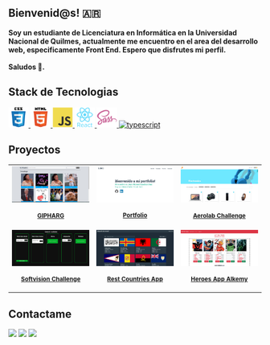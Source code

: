 ## Bienvenid@s! 🇦🇷 

**Soy un estudiante de Licenciatura en Informática en la Universidad Nacional de Quilmes, actualmente me encuentro en el area del desarrollo web, especificamente Front End.
Espero que disfrutes mi perfil.
<br></br> 
Saludos 👋.**

## Stack de Tecnologias
<p align="left"> <a href="https://www.w3schools.com/css/" target="_blank"> <img src="https://raw.githubusercontent.com/devicons/devicon/master/icons/css3/css3-original-wordmark.svg" alt="css3" width="40" height="40"/> </a> <a href="https://www.w3.org/html/" target="_blank"> <img src="https://raw.githubusercontent.com/devicons/devicon/master/icons/html5/html5-original-wordmark.svg" alt="html5" width="40" height="40"/> </a> <a href="https://developer.mozilla.org/en-US/docs/Web/JavaScript" target="_blank"> <img src="https://raw.githubusercontent.com/devicons/devicon/master/icons/javascript/javascript-original.svg" alt="javascript" width="40" height="40"/> </a> <a href="https://reactjs.org/" target="_blank"> <img src="https://raw.githubusercontent.com/devicons/devicon/master/icons/react/react-original-wordmark.svg" alt="react" width="40" height="40"/> </a> <a href="https://sass-lang.com" target="_blank"> <img src="https://raw.githubusercontent.com/devicons/devicon/master/icons/sass/sass-original.svg" alt="sass" width="40" height="40"/> </a><a href="https://www.typescriptlang.org/" target="_blank"> <img src="https://cdn.jsdelivr.net/gh/devicons/devicon/icons/typescript/typescript-original.svg" alt="typescript" width="40" height="40"/> </a></p>

## Proyectos
  
<table>
  <tr>
    <td align="center">
      <a href="https://jmsanchezdiaz.github.io/gipharg/">
        <img src="./assets/gipharg.png" width="300px;" alt="Gipharg"/><br>
        <sub>
          <h4>GIPHARG</h4>
        </sub>
      </a>
    </td>
    <td align="center">
      <a href="https://jmsanchezdiaz.github.io/portfolio/">
        <img src="./assets/portfolio.jpg" width="300px;" alt="portfolio"/><br>
        <sub>
          <h4>Portfolio</h4>
        </sub>
      </a>
    </td>
    <td align="center">
      <a href="https://jmsanchezdiaz.github.io/aerolabchallenge/">
        <img src="./assets/aerolab.jpg" width="300px;" alt="aerolab-challenge"/><br>
        <sub>
          <h4>Aerolab Challenge</h4>
        </sub>
      </a>
    </td>
  </tr>
  <tr>
    <td align="center">
      <a href="https://jmsanchezdiaz.github.io/softvision-challenge/">
        <img src="./assets/softvision.png" width="300px;" alt="softvision-challenge"/><br>
        <sub>
          <h4>Softvision Challenge</h4>
        </sub>
      </a>
    </td>
    <td align="center">
      <a href="https://jmsanchezdiaz.github.io/rest-countries-app/">
        <img src="./assets/rest-countries-app.png" width="300px;" alt="rest-countries-app"/><br>
        <sub>
          <h4>Rest Countries App</h4>
        </sub>
      </a>
    </td>
    <td align="center">
      <a href="https://jmsanchezdiaz.github.io/heroes-app-alkemy/">
        <img src="./assets/heroes-app-alkemy.png" width="300px;" alt="heroes-app-alkemy"/><br>
        <sub>
          <h4>Heroes App Alkemy</h4>
        </sub>
      </a>
    </td>
  </tr>
</table>

## Contactame
              
<a
                target="_BLANK"
                href="https://www.linkedin.com/in/juan-manuel-sanchez-diaz-1bb0661bb/"
                 > <img width="80px" src="https://cdn.jsdelivr.net/gh/devicons/devicon/icons/linkedin/linkedin-original.svg" /></a>
  <a
                target="_BLANK"
                href="https://github.com/jmsanchezdiaz/"
                 > <img width="80px" src="https://cdn.jsdelivr.net/gh/devicons/devicon/icons/github/github-original.svg" /></a>
 <a
                target="_BLANK"
                href="mailto:jmsanchezdiaz02@gmail.com"
                 > <img width="80px" src="https://cdn-icons-png.flaticon.com/512/281/281769.png" /></a>
